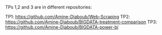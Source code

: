 TPs 1,2 and 3 are in different repositories:

TP1: https://github.com/Amine-Djaboub/Web-Scraping
TP2: https://github.com/Amine-Djaboub/BIGDATA-treatment-comparison
TP3: https://github.com/Amine-Djaboub/BIGDATA-power-bi
